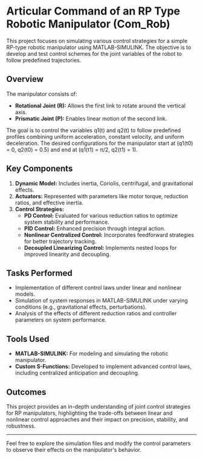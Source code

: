 # Articular Command of an RP Type Robotic Manipulator (Com_Rob)

This project focuses on simulating various control strategies for a simple RP-type robotic manipulator using MATLAB-SIMULINK. The objective is to develop and test control schemes for the joint variables of the robot to follow predefined trajectories. 

## Overview

The manipulator consists of:
- **Rotational Joint (R):** Allows the first link to rotate around the vertical axis.
- **Prismatic Joint (P):** Enables linear motion of the second link.

The goal is to control the variables q1(t) and q2(t) to follow predefined profiles combining uniform acceleration, constant velocity, and uniform deceleration. The desired configurations for the manipulator start at (q1(t0) = 0, q2(t0) = 0.5) and end at (q1(t1) = π/2, q2(t1) = 1).


## Key Components

1. **Dynamic Model:** Includes inertia, Coriolis, centrifugal, and gravitational effects.
2. **Actuators:** Represented with parameters like motor torque, reduction ratios, and effective inertia.
3. **Control Strategies:** 
   - **PD Control:** Evaluated for various reduction ratios to optimize system stability and performance.
   - **PID Control:** Enhanced precision through integral action.
   - **Nonlinear Centralized Control:** Incorporates feedforward strategies for better trajectory tracking.
   - **Decoupled Linearizing Control:** Implements nested loops for improved linearity and decoupling.

## Tasks Performed

- Implementation of different control laws under linear and nonlinear models.
- Simulation of system responses in MATLAB-SIMULINK under varying conditions (e.g., gravitational effects, perturbations).
- Analysis of the effects of different reduction ratios and controller parameters on system performance.

## Tools Used

- **MATLAB-SIMULINK:** For modeling and simulating the robotic manipulator.
- **Custom S-Functions:** Developed to implement advanced control laws, including centralized anticipation and decoupling.

## Outcomes

This project provides an in-depth understanding of joint control strategies for RP manipulators, highlighting the trade-offs between linear and nonlinear control approaches and their impact on precision, stability, and robustness.

---

Feel free to explore the simulation files and modify the control parameters to observe their effects on the manipulator's behavior.
